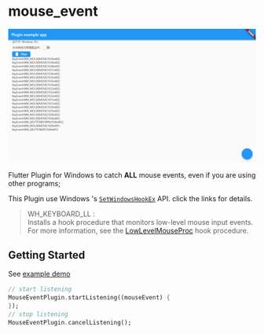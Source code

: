 # mouse_event

![ScreenRecording](screenshot.png)

Flutter Plugin for Windows to catch **ALL** mouse events, even if you are using other programs;


This Plugin use Windows 's [`SetWindowsHookEx`](https://docs.microsoft.com/zh-cn/windows/win32/api/winuser/nf-winuser-setwindowshookexa?redirectedfrom=MSDN) API. click the links for details.
> WH_KEYBOARD_LL :  
> Installs a hook procedure that monitors low-level mouse input events. For more information, see the [LowLevelMouseProc](https://docs.microsoft.com/en-us/previous-versions/windows/desktop/legacy/ms644986(v=vs.85)) hook procedure.


## Getting Started

See [example demo](./example)

```dart
// start listening
MouseEventPlugin.startListening((mouseEvent) {
});
// stop listening
MouseEventPlugin.cancelListening();
```
